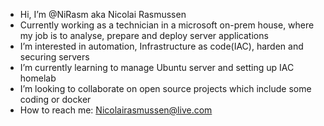 - Hi, I’m @NiRasm aka Nicolai Rasmussen 
- Currently working as a technician in a microsoft on-prem house, where my job is to analyse, prepare and deploy server applications 
- I’m interested in automation, Infrastructure as code(IAC), harden and securing servers
- I’m currently learning to manage Ubuntu server and setting up IAC homelab
- I’m looking to collaborate on open source projects which include some coding or docker
- How to reach me: Nicolairasmussen@live.com
